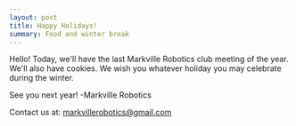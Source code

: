 ```yaml
---
layout: post
title: Happy Holidays!
summary: Food and winter break
---
```

Hello! Today, we'll have the last Markville Robotics club meeting of the year. We'll also have cookies.
We wish you whatever holiday you may celebrate during the winter.

See you next year!
-Markville Robotics

Contact us at: [markvillerobotics@gmail.com]({markvillerobotics@gmail.com})
